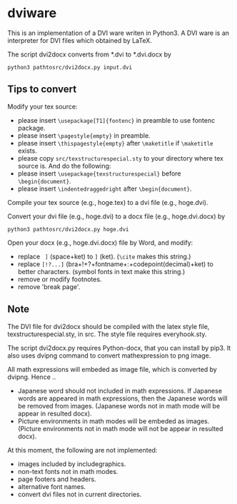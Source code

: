 # dviware

This is an implementation of a DVI ware writen in Python3.
A DVI ware is an interpreter for DVI files which obtained by LaTeX.

The script dvi2docx converts from *.dvi to *.dvi.docx by
```
python3 pathtosrc/dvi2docx.py input.dvi
```

## Tips to convert

Modify your tex source:
* please insert `\usepackage[T1]{fontenc}` in preamble to use fontenc package.
* please insert `\pagestyle{empty}` in preamble.
* please insert `\thispagestyle{empty}` after `\maketitle` if  `\maketitle` exists.
* please copy `src/texstructurespecial.sty` to your directory where tex source is. And do the following:
* please insert `\usepackage{texstructurespecial}` before `\begin{document}`.
* please insert `\indentedraggedright` after `\begin{document}`.

Compile your tex source (e.g., hoge.tex) to a dvi file (e.g., hoge.dvi).

Convert your dvi file (e.g., hoge.dvi) to a docx file (e.g., hoge.dvi.docx) by
```
python3 pathtosrc/dvi2docx.py hoge.dvi
```

Open your docx (e.g., hoge.dvi.docx) file by Word, and modify:
* replace ` ]` (space+ket) to `]` (ket). (`\cite` makes this string.)
* replace `[!?...]` (bra+!+?+fontname+:+codepoint(decimal)+ket) to better characters. (symbol fonts in text make this string.)
* remove or modify footnotes.
* remove 'break page'.

## Note

The DVI file for dvi2docx should be compiled with the latex style file,
texstructurespecial.sty, in src.
The style file requires everyhook.sty.

The script dvi2docx.py requires Python-docx, that
you can install by pip3.
It also uses dvipng command to convert mathexpression to png image.

All math expressions will embeded as image file,
which is converted by dvipng.
Hence ..
* Japanese word should not included in math expressions.
If Japanese words are appeared in math expressions,
then the Japanese words will be removed from images.
(Japanese words not in math mode will be appear in resulted docx).
* Picture environments in math modes will be embeded as images.
(Picture environments not in math mode will not be appear in resulted docx).


At this moment, the following are not implemented:
* images included by includegraphics.
* non-text fonts not in math modes.
* page footers and headers.
* alternative font names.
* convert dvi files not in current directories.
